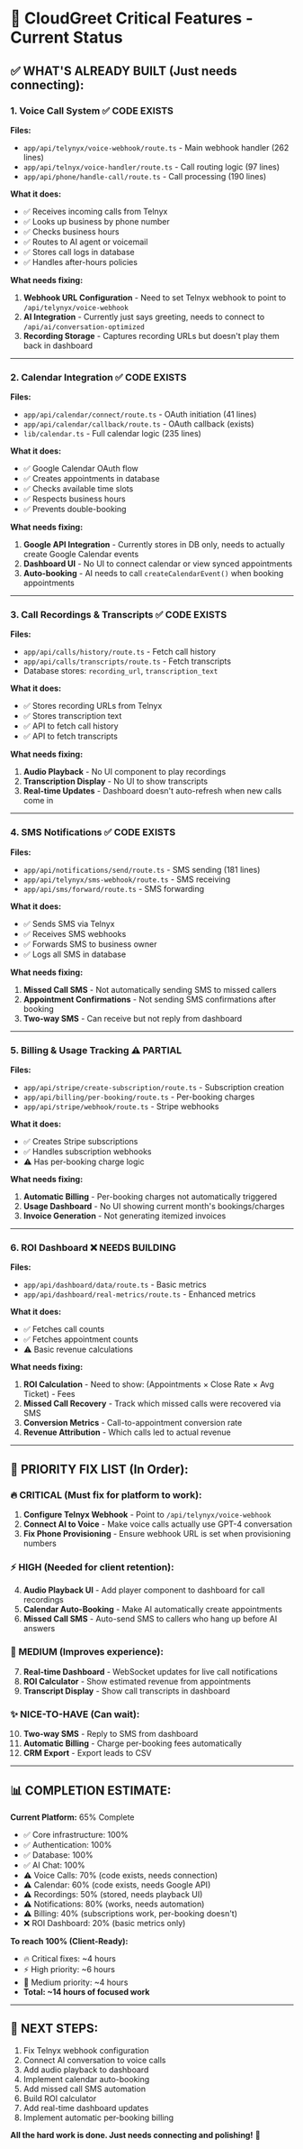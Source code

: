 # 🎯 CloudGreet Critical Features - Current Status

## ✅ **WHAT'S ALREADY BUILT (Just needs connecting):**

### **1. Voice Call System** ✅ CODE EXISTS
**Files:**
- `app/api/telynyx/voice-webhook/route.ts` - Main webhook handler (262 lines)
- `app/api/telnyx/voice-handler/route.ts` - Call routing logic (97 lines)
- `app/api/phone/handle-call/route.ts` - Call processing (190 lines)

**What it does:**
- ✅ Receives incoming calls from Telnyx
- ✅ Looks up business by phone number
- ✅ Checks business hours
- ✅ Routes to AI agent or voicemail
- ✅ Stores call logs in database
- ✅ Handles after-hours policies

**What needs fixing:**
1. **Webhook URL Configuration** - Need to set Telnyx webhook to point to `/api/telynyx/voice-webhook`
2. **AI Integration** - Currently just says greeting, needs to connect to `/api/ai/conversation-optimized`
3. **Recording Storage** - Captures recording URLs but doesn't play them back in dashboard

---

### **2. Calendar Integration** ✅ CODE EXISTS
**Files:**
- `app/api/calendar/connect/route.ts` - OAuth initiation (41 lines)
- `app/api/calendar/callback/route.ts` - OAuth callback (exists)
- `lib/calendar.ts` - Full calendar logic (235 lines)

**What it does:**
- ✅ Google Calendar OAuth flow
- ✅ Creates appointments in database
- ✅ Checks available time slots
- ✅ Respects business hours
- ✅ Prevents double-booking

**What needs fixing:**
1. **Google API Integration** - Currently stores in DB only, needs to actually create Google Calendar events
2. **Dashboard UI** - No UI to connect calendar or view synced appointments
3. **Auto-booking** - AI needs to call `createCalendarEvent()` when booking appointments

---

### **3. Call Recordings & Transcripts** ✅ CODE EXISTS
**Files:**
- `app/api/calls/history/route.ts` - Fetch call history
- `app/api/calls/transcripts/route.ts` - Fetch transcripts
- Database stores: `recording_url`, `transcription_text`

**What it does:**
- ✅ Stores recording URLs from Telnyx
- ✅ Stores transcription text
- ✅ API to fetch call history
- ✅ API to fetch transcripts

**What needs fixing:**
1. **Audio Playback** - No UI component to play recordings
2. **Transcription Display** - No UI to show transcripts
3. **Real-time Updates** - Dashboard doesn't auto-refresh when new calls come in

---

### **4. SMS Notifications** ✅ CODE EXISTS
**Files:**
- `app/api/notifications/send/route.ts` - SMS sending (181 lines)
- `app/api/telynyx/sms-webhook/route.ts` - SMS receiving
- `app/api/sms/forward/route.ts` - SMS forwarding

**What it does:**
- ✅ Sends SMS via Telnyx
- ✅ Receives SMS webhooks
- ✅ Forwards SMS to business owner
- ✅ Logs all SMS in database

**What needs fixing:**
1. **Missed Call SMS** - Not automatically sending SMS to missed callers
2. **Appointment Confirmations** - Not sending SMS confirmations after booking
3. **Two-way SMS** - Can receive but not reply from dashboard

---

### **5. Billing & Usage Tracking** ⚠️ PARTIAL
**Files:**
- `app/api/stripe/create-subscription/route.ts` - Subscription creation
- `app/api/billing/per-booking/route.ts` - Per-booking charges
- `app/api/stripe/webhook/route.ts` - Stripe webhooks

**What it does:**
- ✅ Creates Stripe subscriptions
- ✅ Handles subscription webhooks
- ⚠️ Has per-booking charge logic

**What needs fixing:**
1. **Automatic Billing** - Per-booking charges not automatically triggered
2. **Usage Dashboard** - No UI showing current month's bookings/charges
3. **Invoice Generation** - Not generating itemized invoices

---

### **6. ROI Dashboard** ❌ NEEDS BUILDING
**Files:**
- `app/api/dashboard/data/route.ts` - Basic metrics
- `app/api/dashboard/real-metrics/route.ts` - Enhanced metrics

**What it does:**
- ✅ Fetches call counts
- ✅ Fetches appointment counts
- ⚠️ Basic revenue calculations

**What needs fixing:**
1. **ROI Calculation** - Need to show: (Appointments × Close Rate × Avg Ticket) - Fees
2. **Missed Call Recovery** - Track which missed calls were recovered via SMS
3. **Conversion Metrics** - Call-to-appointment conversion rate
4. **Revenue Attribution** - Which calls led to actual revenue

---

## 🎯 **PRIORITY FIX LIST (In Order):**

### **🔥 CRITICAL (Must fix for platform to work):**
1. **Configure Telnyx Webhook** - Point to `/api/telynyx/voice-webhook`
2. **Connect AI to Voice** - Make voice calls actually use GPT-4 conversation
3. **Fix Phone Provisioning** - Ensure webhook URL is set when provisioning numbers

### **⚡ HIGH (Needed for client retention):**
4. **Audio Playback UI** - Add player component to dashboard for call recordings
5. **Calendar Auto-Booking** - Make AI automatically create appointments
6. **Missed Call SMS** - Auto-send SMS to callers who hang up before AI answers

### **💪 MEDIUM (Improves experience):**
7. **Real-time Dashboard** - WebSocket updates for live call notifications
8. **ROI Calculator** - Show estimated revenue from appointments
9. **Transcript Display** - Show call transcripts in dashboard

### **✨ NICE-TO-HAVE (Can wait):**
10. **Two-way SMS** - Reply to SMS from dashboard
11. **Automatic Billing** - Charge per-booking fees automatically
12. **CRM Export** - Export leads to CSV

---

## 📊 **COMPLETION ESTIMATE:**

**Current Platform:** 65% Complete
- ✅ Core infrastructure: 100%
- ✅ Authentication: 100%
- ✅ Database: 100%
- ✅ AI Chat: 100%
- ⚠️ Voice Calls: 70% (code exists, needs connection)
- ⚠️ Calendar: 60% (code exists, needs Google API)
- ⚠️ Recordings: 50% (stored, needs playback UI)
- ⚠️ Notifications: 80% (works, needs automation)
- ⚠️ Billing: 40% (subscriptions work, per-booking doesn't)
- ❌ ROI Dashboard: 20% (basic metrics only)

**To reach 100% (Client-Ready):**
- 🔥 Critical fixes: ~4 hours
- ⚡ High priority: ~6 hours
- 💪 Medium priority: ~4 hours
- **Total: ~14 hours of focused work**

---

## 🚀 **NEXT STEPS:**

1. Fix Telnyx webhook configuration
2. Connect AI conversation to voice calls
3. Add audio playback to dashboard
4. Implement calendar auto-booking
5. Add missed call SMS automation
6. Build ROI calculator
7. Add real-time dashboard updates
8. Implement automatic per-booking billing

**All the hard work is done. Just needs connecting and polishing!** 🎯




